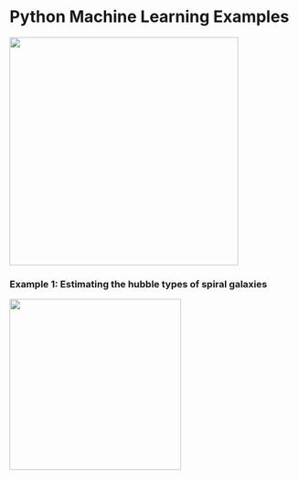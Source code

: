 # Python Machine Learning Examples

<img src="https://cdn-images-1.medium.com/max/1600/1*DyD3VP18IV3-lXcKMbyr5w.jpeg" width="400">

### Example 1: Estimating the hubble types of spiral galaxies

<img src="http://cdn.spacetelescope.org/archives/images/screen/heic9902o.jpg" width="300">
